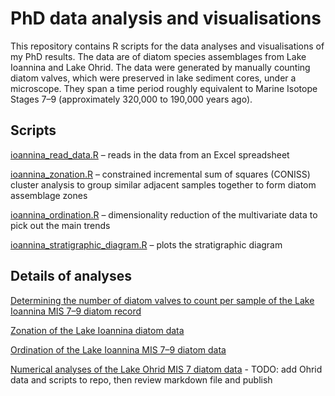 # PhD data analysis and visualisations

This repository contains R scripts for the data analyses and visualisations of 
my PhD results. The data are of diatom species assemblages from Lake Ioannina 
and Lake Ohrid. The data were generated by manually counting diatom valves, 
which were preserved in lake sediment cores, under a microscope. They span a 
time period roughly equivalent to Marine Isotope Stages 7–9 (approximately 
320,000 to 190,000 years ago).


## Scripts

[ioannina_read_data.R](https://github.com/robynfsj/phd/blob/master/scripts/ioannina_read_data.R) 
– reads in the data from an Excel spreadsheet  
  
[ioannina_zonation.R](https://github.com/robynfsj/phd/blob/master/scripts/ioannina_zonation.R) 
– constrained incremental sum of squares (CONISS) cluster analysis to group 
similar adjacent samples together to form diatom assemblage zones  
  
[ioannina_ordination.R](https://github.com/robynfsj/phd/blob/master/scripts/ioannina_ordination.R)
– dimensionality reduction of the multivariate data to pick out the main trends  
  
[ioannina_stratigraphic_diagram.R](https://github.com/robynfsj/phd/blob/master/scripts/ioannina_stratigraphic_diagram.R)
– plots the stratigraphic diagram


## Details of analyses

[Determining the number of diatom valves to count per sample of the Lake Ioannina MIS 7–9 diatom record](https://robynfsj.github.io/phd/count-justification.html)

[Zonation of the Lake Ioannina diatom data](https://robynfsj.github.io/phd/zonation.html)  

[Ordination of the Lake Ioannina MIS 7–9 diatom data](https://robynfsj.github.io/phd/ordination.html)

[Numerical analyses of the Lake Ohrid MIS 7 diatom data]() - TODO: add Ohrid data and scripts to repo, then review markdown file and publish
